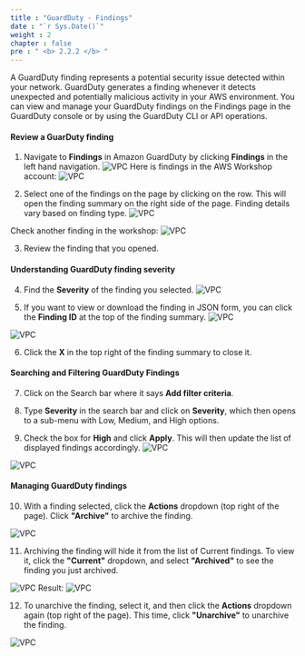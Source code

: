 ```yaml
---
title : "GuardDuty - Findings"
date : "`r Sys.Date()`"
weight : 2
chapter : false
pre : " <b> 2.2.2 </b> "
---
```


A GuardDuty finding represents a potential security issue detected within your network. GuardDuty generates a finding whenever it detects unexpected and potentially malicious activity in your AWS environment. You can view and manage your GuardDuty findings on the Findings page in the GuardDuty console or by using the GuardDuty CLI or API operations.

#### Review a GuarDuty finding
1. Navigate to **Findings** in Amazon GuardDuty by clicking **Findings** in the left hand navigation.
![VPC](/images/2/2.2-Amazon-GuardDuty/2.2.2-GuardDuty-Findings/s1.png)
Here is findings in the AWS Workshop account:
![VPC](/images/2/2.2-Amazon-GuardDuty/2.2.2-GuardDuty-Findings/s1b.png)

2. Select one of the findings on the page by clicking on the row. This will open the finding summary on the right side of the page. Finding details vary based on finding type.
![VPC](/images/2/2.2-Amazon-GuardDuty/2.2.2-GuardDuty-Findings/s2.png)

Check another finding in the workshop:
![VPC](/images/2/2.2-Amazon-GuardDuty/2.2.2-GuardDuty-Findings/s2b.png)

3. Review the finding that you opened. 


#### Understanding GuardDuty finding severity

4. Find the **Severity** of the finding you selected.
![VPC](/images/2/2.2-Amazon-GuardDuty/2.2.2-GuardDuty-Findings/s4.png)


5. If you want to view or download the finding in JSON form, you can click the **Finding ID** at the top of the finding summary.
![VPC](/images/2/2.2-Amazon-GuardDuty/2.2.2-GuardDuty-Findings/s5a.png)

![VPC](/images/2/2.2-Amazon-GuardDuty/2.2.2-GuardDuty-Findings/s5b.png)


6. Click the **X** in the top right of the finding summary to close it.

#### Searching and Filtering GuardDuty Findings

7. Click on the Search bar where it says **Add filter criteria**.



8. Type **Severity** in the search bar and click on **Severity**, which then opens to a sub-menu with Low, Medium, and High options.


9. Check the box for **High** and click **Apply**. This will then update the list of displayed findings accordingly.
![VPC](/images/2/2.2-Amazon-GuardDuty/2.2.2-GuardDuty-Findings/s9a.png)

![VPC](/images/2/2.2-Amazon-GuardDuty/2.2.2-GuardDuty-Findings/s9b.png)
#### Managing GuardDuty findings
10. With a finding selected, click the **Actions** dropdown (top right of the page). Click **"Archive"** to archive the finding.

![VPC](/images/2/2.2-Amazon-GuardDuty/2.2.2-GuardDuty-Findings/s10.png)

11. Archiving the finding will hide it from the list of Current findings. To view it, click the **"Current"** dropdown, and select **"Archived"** to see the finding you just archived.

![VPC](/images/2/2.2-Amazon-GuardDuty/2.2.2-GuardDuty-Findings/s11a.png)
Result:
![VPC](/images/2/2.2-Amazon-GuardDuty/2.2.2-GuardDuty-Findings/s11b.png)

12. To unarchive the finding, select it, and then click the **Actions** dropdown again (top right of the page). This time, click **"Unarchive"** to unarchive the finding.


![VPC](/images/2/2.2-Amazon-GuardDuty/2.2.2-GuardDuty-Findings/s2.png)